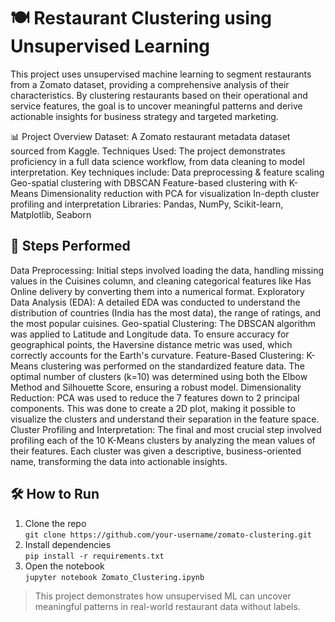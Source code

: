 # 🍽️ Restaurant Clustering using Unsupervised Learning

This project uses unsupervised machine learning to segment restaurants from a Zomato dataset, providing a comprehensive analysis of their characteristics. By clustering restaurants based on their operational and service features, the goal is to uncover meaningful patterns and derive actionable insights for business strategy and targeted marketing.

📊 Project Overview
Dataset: A Zomato restaurant metadata dataset sourced from Kaggle.
Techniques Used: The project demonstrates proficiency in a full data science workflow, from data cleaning to model interpretation. Key techniques include:
Data preprocessing & feature scaling
Geo-spatial clustering with DBSCAN
Feature-based clustering with K-Means
Dimensionality reduction with PCA for visualization
In-depth cluster profiling and interpretation
Libraries: Pandas, NumPy, Scikit-learn, Matplotlib, Seaborn

## 🚀 Steps Performed
Data Preprocessing: Initial steps involved loading the data, handling missing values in the Cuisines column, and cleaning categorical features like Has Online delivery by converting them into a numerical format.
Exploratory Data Analysis (EDA): A detailed EDA was conducted to understand the distribution of countries (India has the most data), the range of ratings, and the most popular cuisines.
Geo-spatial Clustering: The DBSCAN algorithm was applied to Latitude and Longitude data. To ensure accuracy for geographical points, the Haversine distance metric was used, which correctly accounts for the Earth's curvature.
Feature-Based Clustering: K-Means clustering was performed on the standardized feature data. The optimal number of clusters (k=10) was determined using both the Elbow Method and Silhouette Score, ensuring a robust model.
Dimensionality Reduction: PCA was used to reduce the 7 features down to 2 principal components. This was done to create a 2D plot, making it possible to visualize the clusters and understand their separation in the feature space.
Cluster Profiling and Interpretation: The final and most crucial step involved profiling each of the 10 K-Means clusters by analyzing the mean values of their features. Each cluster was given a descriptive, business-oriented name, transforming the data into actionable insights.

## 🛠️ How to Run
1. Clone the repo  
   `git clone https://github.com/your-username/zomato-clustering.git`
2. Install dependencies  
   `pip install -r requirements.txt`
3. Open the notebook  
   `jupyter notebook Zomato_Clustering.ipynb`

> This project demonstrates how unsupervised ML can uncover meaningful patterns in real-world restaurant data without labels.

